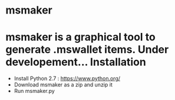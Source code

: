 # msmaker
msmaker is a graphical tool to generate .mswallet items.
Under developement...
Installation
============
- Install Python 2.7 : https://www.python.org/
- Download msmaker as a zip and unzip it
- Run msmaker.py
  
